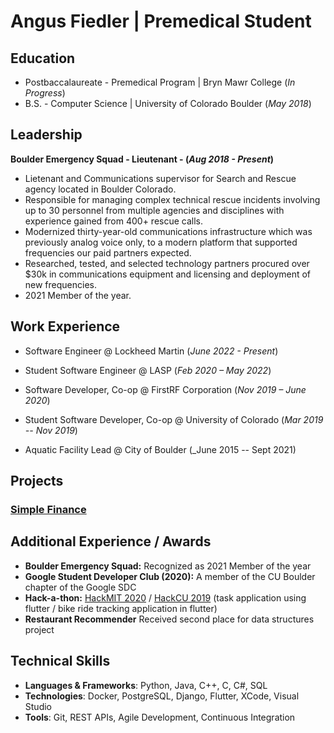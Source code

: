 # Angus Fiedler | Premedical Student

## Education
- Postbaccalaureate - Premedical Program | Bryn Mawr College (_In Progress_)		        		
- B.S. - Computer Science | University of Colorado Boulder (_May 2018_)

## Leadership
**Boulder Emergency Squad - Lieutenant - (_Aug 2018 - Present_)**
- Lietenant and Communications supervisor for Search and Rescue agency located in Boulder Colorado.
- Responsible for managing complex technical rescue incidents involving up to 30 personnel from multiple agencies and disciplines with experience gained from 400+ rescue calls.
- Modernized thirty-year-old communications infrastructure which was previously analog voice only, to a modern platform that supported frequencies our paid partners expected.
- Researched, tested, and selected technology partners procured over $30k in communications equipment and
licensing and deployment of new frequencies.
- 2021 Member of the year.

## Work Experience
- Software Engineer @ Lockheed Martin (_June 2022 - Present_)

- Student Software Engineer @ LASP (_Feb 2020 – May 2022_)

- Software Developer, Co-op  @ FirstRF Corporation (_Nov 2019 – June 2020_)

- Student Software Developer, Co-op  @ University of Colorado (_Mar 2019 -- Nov 2019_)

- Aquatic Facility Lead  @ City of Boulder (_June 2015 -- Sept 2021)

## Projects
### [Simple Finance](https://github.com/AngusFiedler/simple-finance-web)

## Additional Experience / Awards	
- **Boulder Emergency Squad:** Recognized as 2021 Member of the year	        		
- **Google Student Developer Club (2020):** A member of the CU Boulder chapter of the Google SDC
- **Hack-a-thon:** [HackMIT 2020](https://github.com/AngusFiedler/Hack_MIT_2020) / [HackCU 2019](https://github.com/AngusFiedler/HackCU2019) (task application using flutter / bike ride tracking application in flutter)
- **Restaurant Recommender** Received second place for data structures project

## Technical Skills  
- **Languages & Frameworks**: Python, Java, C++, C, C#, SQL  
- **Technologies**: Docker, PostgreSQL, Django, Flutter, XCode, Visual Studio  
- **Tools**: Git, REST APIs, Agile Development, Continuous Integration  
